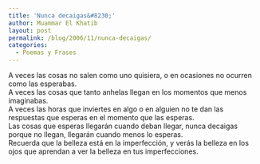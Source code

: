 ```yaml
---
title: 'Nunca decaigas&#8230;'
author: Muammar El Khatib
layout: post
permalink: /blog/2006/11/nunca-decaigas/
categories:
  - Poemas y Frases
---
```

A veces las cosas no salen como uno quisiera, o en ocasiones no ocurren como las esperabas.  
A veces las cosas que tanto anhelas llegan en los momentos que menos imaginabas.  
A veces las horas que inviertes en algo o en alguien no te dan las respuestas que esperas en el momento que las esperas.  
Las cosas que esperas llegarán cuando deban llegar, nunca decaigas porque no llegan, llegarán cuando menos lo esperas.  
Recuerda que la belleza está en la imperfección, y verás la belleza en los ojos que aprendan a ver la belleza en tus imperfecciones.